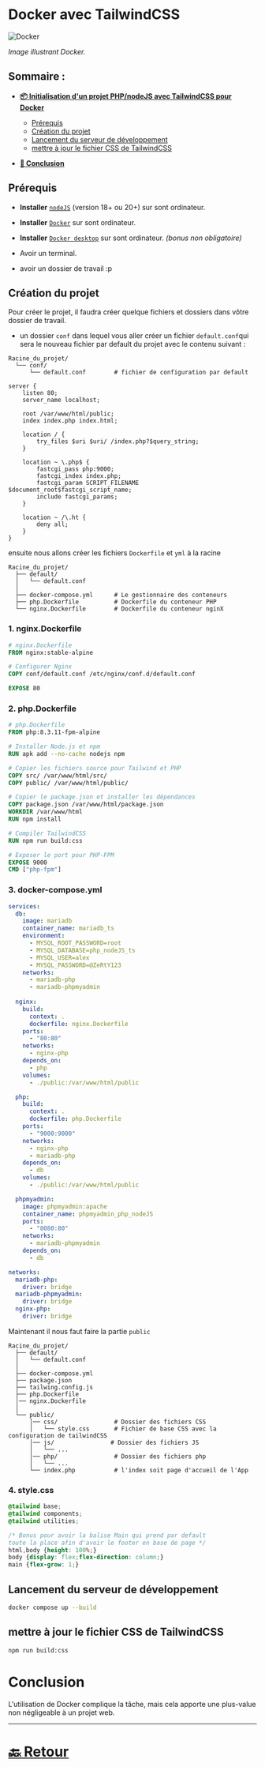 # Docker avec TailwindCSS

![Docker](../asset/img/Docker_logo.webp)

*Image illustrant Docker.*

## Sommaire :

- [**📦 Initialisation d'un projet PHP/nodeJS avec TailwindCSS pour Docker**](#)
  - [Prérequis](#prérequis)
  - [Création du projet](#création-du-projet)
  - [Lancement du serveur de développement](#lancement-du-serveur-de-développement)
  - [mettre à jour le fichier CSS de TailwindCSS](#mettre-à-jour-le-fichier-css-de-tailwindcss)

- [**🏁 Conclusion**](#conclusion)

## Prérequis

- **Installer** [`nodeJS`](https://nodejs.org/fr/download/package-manager) (version 18+ ou 20+) sur sont ordinateur.

- **Installer** [`Docker`](https://www.docker.com/) sur sont ordinateur.

- **Installer** [`Docker desktop`](https://www.docker.com/products/docker-desktop/) sur sont ordinateur. *(bonus non obligatoire)*

- Avoir un terminal.

- avoir un dossier de travail :p

## Création du projet

Pour créer le projet, il faudra créer quelque fichiers et dossiers dans vôtre dossier de travail.

- un dossier `conf` dans lequel vous aller créer un fichier `default.conf`qui sera le nouveau fichier par default du projet avec le contenu suivant :

```
Racine_du_projet/
  └── conf/ 
      └── default.conf        # fichier de configuration par default
```

```
server {
    listen 80;
    server_name localhost;

    root /var/www/html/public;
    index index.php index.html;

    location / {
        try_files $uri $uri/ /index.php?$query_string;
    }

    location ~ \.php$ {
        fastcgi_pass php:9000;
        fastcgi_index index.php;
        fastcgi_param SCRIPT_FILENAME $document_root$fastcgi_script_name;
        include fastcgi_params;
    }

    location ~ /\.ht {
        deny all;
    }
}
```

ensuite nous allons créer les fichiers `Dockerfile` et `yml` à la racine

```
Racine_du_projet/
  ├── default/
  │   └── default.conf
  │
  ├── docker-compose.yml      # Le gestionnaire des conteneurs
  ├── php.Dockerfile          # Dockerfile du conteneur PHP
  └── nginx.Dockerfile        # Dockerfile du conteneur nginX
```

### **1. nginx.Dockerfile**
```Dockerfile
# nginx.Dockerfile
FROM nginx:stable-alpine

# Configurer Nginx
COPY conf/default.conf /etc/nginx/conf.d/default.conf

EXPOSE 80
```

### **2. php.Dockerfile**
```Dockerfile
# php.Dockerfile
FROM php:8.3.11-fpm-alpine

# Installer Node.js et npm
RUN apk add --no-cache nodejs npm

# Copier les fichiers source pour Tailwind et PHP
COPY src/ /var/www/html/src/
COPY public/ /var/www/html/public/

# Copier le package.json et installer les dépendances
COPY package.json /var/www/html/package.json
WORKDIR /var/www/html
RUN npm install

# Compiler TailwindCSS
RUN npm run build:css

# Exposer le port pour PHP-FPM
EXPOSE 9000
CMD ["php-fpm"]
```

### **3. docker-compose.yml**
```yml
services:
  db:
    image: mariadb
    container_name: mariadb_ts
    environment:
      - MYSQL_ROOT_PASSWORD=root
      - MYSQL_DATABASE=php_nodeJS_ts
      - MYSQL_USER=alex
      - MYSQL_PASSWORD=@ZeRtY123
    networks:
      - mariadb-php
      - mariadb-phpmyadmin
    
  nginx:
    build: 
      context: .
      dockerfile: nginx.Dockerfile
    ports:
      - "80:80"
    networks:
      - nginx-php
    depends_on:
      - php
    volumes:
      - ./public:/var/www/html/public

  php:
    build: 
      context: .
      dockerfile: php.Dockerfile
    ports:
      - "9000:9000"
    networks:
      - nginx-php
      - mariadb-php
    depends_on:
      - db
    volumes:
      - ./public:/var/www/html/public

  phpmyadmin:
    image: phpmyadmin:apache
    container_name: phpmyadmin_php_nodeJS
    ports:
      - "8080:80"
    networks:
      - mariadb-phpmyadmin
    depends_on:
      - db

networks:
  mariadb-php:
    driver: bridge
  mariadb-phpmyadmin:
    driver: bridge
  nginx-php:
    driver: bridge
```

Maintenant il nous faut faire la partie `public` 

```
Racine_du_projet/
  ├── default/
  │   └── default.conf
  │
  ├── docker-compose.yml  
  ├── package.json  
  ├── tailwing.config.js    
  ├── php.Dockerfile         
  │── nginx.Dockerfile  
  │     
  └── public/
      │── css/                # Dossier des fichiers CSS
      │   └── style.css       # Fichier de base CSS avec la configuration de tailwindCSS
      │── js/                # Dossier des fichiers JS
      │   └── ...
      │── php/                # Dossier des fichiers php
      │   └── ...
      └── index.php           # l'index soit page d'accueil de l'App 
```

### **4. style.css**
```css
@tailwind base;
@tailwind components;
@tailwind utilities;

/* Bonus pour avoir la balise Main qui prend par default 
toute la place afin d'avoir le footer en base de page */
html,body {height: 100%;}
body {display: flex;flex-direction: column;}
main {flex-grow: 1;}
```

## Lancement du serveur de développement

```bash
docker compose up --build
```

## mettre à jour le fichier CSS de TailwindCSS

```bash
npm run build:css
```

# Conclusion

L'utilisation de Docker complique la tâche, mais cela apporte une plus-value non négligeable à un projet web.

---

# [**🔙 Retour**](/README.md)